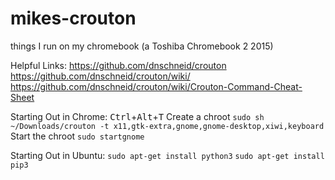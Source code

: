 # mikes-crouton
things I run on my chromebook (a Toshiba Chromebook 2 2015)

Helpful Links:
https://github.com/dnschneid/crouton
https://github.com/dnschneid/crouton/wiki/
https://github.com/dnschneid/crouton/wiki/Crouton-Command-Cheat-Sheet

Starting Out in Chrome:
<kbd>Ctrl</kbd>+<kbd>Alt</kbd>+<kbd>T</kbd>
Create a chroot
`sudo sh ~/Downloads/crouton -t x11,gtk-extra,gnome,gnome-desktop,xiwi,keyboard`
Start the chroot
`sudo startgnome`


Starting Out in Ubuntu:
`sudo apt-get install python3`
`sudo apt-get install pip3`
